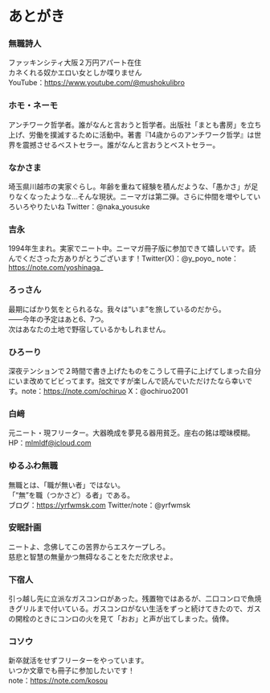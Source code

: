 # あとがき

### 無職詩人
ファッキンシティ大阪２万円アパート在住<br>
カネくれる奴かエロい女としか喋りません<br>
YouTube：https://www.youtube.com/@mushokulibro

### ホモ・ネーモ

アンチワーク哲学者。誰がなんと言おうと哲学者。出版社「まとも書房」を立ち上げ、労働を撲滅するために活動中。著書『14歳からのアンチワーク哲学』は世界を震撼させるベストセラー。誰がなんと言おうとベストセラー。

### なかさま

埼玉県川越市の実家ぐらし。年齢を重ねて経験を積んだような、「愚かさ」が足りなくなったような…そんな現状。ニーマガは第二弾。さらに仲間を増やしていろいろやりたいね Twitter：@naka_yousuke

### 吉永

1994年生まれ。実家でニート中。ニーマガ冊子版に参加できて嬉しいです。読んでくださった方ありがとうございます！Twitter(X)：@y_poyo_ note：https://note.com/yoshinaga_

### ろっさん

最期にばかり気をとられるな。我々は“いま”を旅しているのだから。<br>
――今年の予定はあと6、7つ。<br>
次はあなたの土地で野宿しているかもしれません。

### ひろーり

深夜テンションで２時間で書き上げたものをこうして冊子に上げてしまった自分にいま改めてビビってます。拙文ですが楽しんで読んでいただけたなら幸いです。note：https://note.com/ochiruo X：@ochiruo2001

### 白﨑

元ニート・現フリーター。大器晩成を夢見る器用貧乏。座右の銘は曖昧模糊。<br>
HP：mlmldf@icloud.com

### ゆるふわ無職

無職とは、「職が無い者」ではない。<br>
「“無”を職（つかさど）る者」である。<br>
ブログ：https://yrfwmsk.com Twitter/note：@yrfwmsk


### 安眠計画

ニートよ、念佛してこの苦界からエスケープしろ。<br>
慈悲と智慧の無量かつ無碍なることをただ欣求せよ。

### 下宿人

引っ越し先に立派なガスコンロがあった。残置物ではあるが、二口コンロで魚焼きグリルまで付いている。ガスコンロがない生活をずっと続けてきたので、ガスの開栓のときにコンロの火を見て「おお」と声が出てしまった。僥倖。

### コソウ

新卒就活をせずフリーターをやっています。<br>
いつか文章でも冊子に参加したいです！<br>
note：https://note.com/kosou
